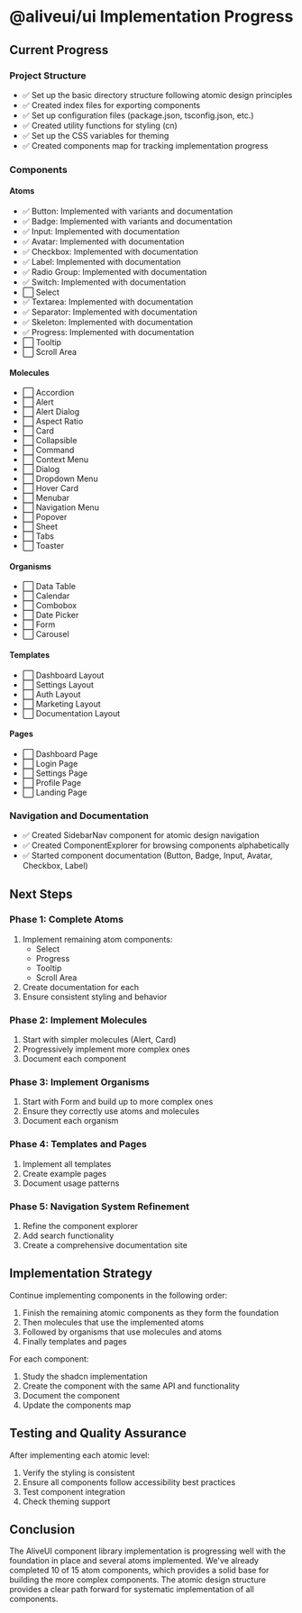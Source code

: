 # @aliveui/ui Implementation Progress

## Current Progress

### Project Structure

- ✅ Set up the basic directory structure following atomic design principles
- ✅ Created index files for exporting components
- ✅ Set up configuration files (package.json, tsconfig.json, etc.)
- ✅ Created utility functions for styling (cn)
- ✅ Set up the CSS variables for theming
- ✅ Created components map for tracking implementation progress

### Components

#### Atoms

- ✅ Button: Implemented with variants and documentation
- ✅ Badge: Implemented with variants and documentation
- ✅ Input: Implemented with documentation
- ✅ Avatar: Implemented with documentation
- ✅ Checkbox: Implemented with documentation
- ✅ Label: Implemented with documentation
- ✅ Radio Group: Implemented with documentation
- ✅ Switch: Implemented with documentation
- ⬜ Select
- ✅ Textarea: Implemented with documentation
- ✅ Separator: Implemented with documentation
- ✅ Skeleton: Implemented with documentation
- ✅ Progress: Implemented with documentation
- ⬜ Tooltip
- ⬜ Scroll Area

#### Molecules

- ⬜ Accordion
- ⬜ Alert
- ⬜ Alert Dialog
- ⬜ Aspect Ratio
- ⬜ Card
- ⬜ Collapsible
- ⬜ Command
- ⬜ Context Menu
- ⬜ Dialog
- ⬜ Dropdown Menu
- ⬜ Hover Card
- ⬜ Menubar
- ⬜ Navigation Menu
- ⬜ Popover
- ⬜ Sheet
- ⬜ Tabs
- ⬜ Toaster

#### Organisms

- ⬜ Data Table
- ⬜ Calendar
- ⬜ Combobox
- ⬜ Date Picker
- ⬜ Form
- ⬜ Carousel

#### Templates

- ⬜ Dashboard Layout
- ⬜ Settings Layout
- ⬜ Auth Layout
- ⬜ Marketing Layout
- ⬜ Documentation Layout

#### Pages

- ⬜ Dashboard Page
- ⬜ Login Page
- ⬜ Settings Page
- ⬜ Profile Page
- ⬜ Landing Page

### Navigation and Documentation

- ✅ Created SidebarNav component for atomic design navigation
- ✅ Created ComponentExplorer for browsing components alphabetically
- ✅ Started component documentation (Button, Badge, Input, Avatar, Checkbox, Label)

## Next Steps

### Phase 1: Complete Atoms

1. Implement remaining atom components:
   - Select
   - Progress
   - Tooltip
   - Scroll Area
2. Create documentation for each
3. Ensure consistent styling and behavior

### Phase 2: Implement Molecules

1. Start with simpler molecules (Alert, Card)
2. Progressively implement more complex ones
3. Document each component

### Phase 3: Implement Organisms

1. Start with Form and build up to more complex ones
2. Ensure they correctly use atoms and molecules
3. Document each organism

### Phase 4: Templates and Pages

1. Implement all templates
2. Create example pages
3. Document usage patterns

### Phase 5: Navigation System Refinement

1. Refine the component explorer
2. Add search functionality
3. Create a comprehensive documentation site

## Implementation Strategy

Continue implementing components in the following order:

1. Finish the remaining atomic components as they form the foundation
2. Then molecules that use the implemented atoms
3. Followed by organisms that use molecules and atoms
4. Finally templates and pages

For each component:

1. Study the shadcn implementation
2. Create the component with the same API and functionality
3. Document the component
4. Update the components map

## Testing and Quality Assurance

After implementing each atomic level:

1. Verify the styling is consistent
2. Ensure all components follow accessibility best practices
3. Test component integration
4. Check theming support

## Conclusion

The AliveUI component library implementation is progressing well with the foundation in place and several atoms implemented. We've already completed 10 of 15 atom components, which provides a solid base for building the more complex components. The atomic design structure provides a clear path forward for systematic implementation of all components.

